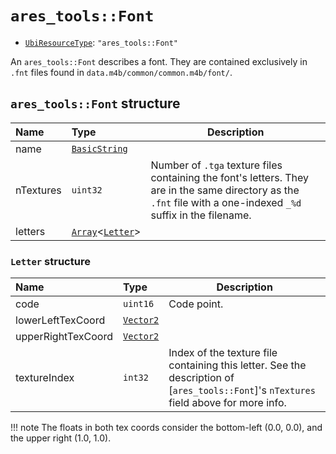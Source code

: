 # `ares_tools::Font`

- [`UbiResourceType`](./index.md#ubiresourcetype-string): `"ares_tools::Font"`

An `ares_tools::Font` describes a font. They are contained exclusively in `.fnt` files found in `data.m4b/common/common.m4b/font/`.

## `ares_tools::Font` structure

| Name | Type | Description |
| :-- | :-- | --- |
| name | [`BasicString`](../base.md#basicstring-structure) |  |
| nTextures | `uint32` | Number of `.tga` texture files containing the font's letters. They are in the same directory as the `.fnt` file with a one-indexed `_%d` suffix in the filename. |
| letters | [`Array`](../base.md#array-structure)<[`Letter`](#letter-structure)> |  |

### `Letter` structure

| Name | Type | Description |
| :-- | :-- | --- |
| code | `uint16` | Code point. |
| lowerLeftTexCoord | [`Vector2`](../base.md#vector2-structure) |  |
| upperRightTexCoord | [`Vector2`](../base.md#vector2-structure) |  |
| textureIndex | `int32` | Index of the texture file containing this letter. See the description of [`ares_tools::Font`]'s `nTextures` field above for more info. |

!!! note
    The floats in both tex coords consider the bottom-left (0.0, 0.0), and the upper right (1.0, 1.0).
